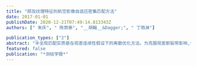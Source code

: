 ```yaml
---
title: "顾及纹理特征的航空影像自适应密集匹配方法"
date: 2017-01-01
publishDate: 2020-12-21T07:49:14.813343Z
authors: [" 朱庆", " 陈崇泰", "__胡翰__&Dagger;", " 丁雨淋"]

publication_types: ["2"]
abstract: "半全局匹配实质是在视差连续性假设下的离散优化方法。为克服视差断裂带影响,依赖一组参数控制视差不一致性。若参数过小,在平面内难以保证视差连续性,产生明显噪声,导致凹凸不平现象;若参数过大,将致使物体表面过于平滑,难以保留视差断裂等重要特征。为克服上述问题,本文提出了一种顾及纹理特征的自适应密集匹配方法:首先,检测影像纹理特征并定量表达纹理丰富性程度;其次,依据纹理丰富程度与视差差异存在正相关的规则知识,实现匹配参数依据纹理信息的自适应选择;最后,采用上述参数进行自适应的半全局匹配。通过ISPRS基准数据集和国产SWDC-5获取的倾斜影像进行试验分析证明,本文方法能够有效减少低纹理区域匹配噪声,同时更有效保留边缘特征。"
featured: false
publication: "*测绘学报*"
---
```


